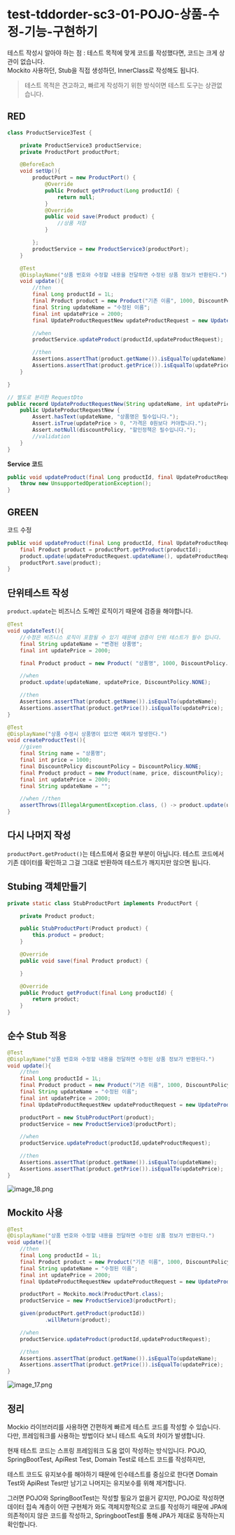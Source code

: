 # test-tddorder-sc3-01-POJO-상품-수정-기능-구현하기
테스트 작성시 알아야 하는 점
: 테스트 목적에 맞게 코드를 작성했다면, 코드는 크게 상관이 없습니다.  
Mockito 사용하던, Stub을 직접 생성하던, InnerClass로 작성해도 됩니다.  
  
> 테스트 목적은 견고하고, 빠르게 작성하기 위한 방식이면 테스트 도구는 상관없습니다.  
  
## RED
```Java
class ProductService3Test {

    private ProductService3 productService;
    private ProductPort productPort;

    @BeforeEach
    void setUp(){
        productPort = new ProductPort() {
            @Override
            public Product getProduct(Long productId) {
                return null;
            }
            @Override
            public void save(Product product) {
                //상품 저장
            }

        };
        productService = new ProductService3(productPort);
    }

    @Test
    @DisplayName("상품 번호와 수정할 내용을 전달하면 수정된 상품 정보가 반환된다.")
    void update(){
        //then
        final Long productId = 1L;
        final Product product = new Product("기존 이름", 1000, DiscountPolicy.NONE);
        final String updateName = "수정된 이름";
        final int updatePrice = 2000;
        final UpdateProductRequestNew updateProductRequest = new UpdateProductRequestNew(updateName,updatePrice,DiscountPolicy.NONE);

        //when
        productService.updateProduct(productId,updateProductRequest);

        //then
        Assertions.assertThat(product.getName()).isEqualTo(updateName);
        Assertions.assertThat(product.getPrice()).isEqualTo(updatePrice);
    }

}

// 별도로 분리한 RequestDto
public record UpdateProductRequestNew(String updateName, int updatePrice, DiscountPolicy discountPolicy) {
    public UpdateProductRequestNew {
        Assert.hasText(updateName, "상품명은 필수입니다.");
        Assert.isTrue(updatePrice > 0, "가격은 0원보다 커야합니다.");
        Assert.notNull(discountPolicy, "할인정책은 필수입니다.");
        //validation
    }
}
```
**Service 코드**
```Java
public void updateProduct(final Long productId, final UpdateProductRequestNew updateProductRequest) {
    throw new UnsupportedOperationException();
}
```

## GREEN
코드 수정
```Java
public void updateProduct(final Long productId, final UpdateProductRequestNew updateProductRequest) {
    final Product product = productPort.getProduct(productId);
    product.update(updateProductRequest.updateName(), updateProductRequest.updatePrice(), updateProductRequest.discountPolicy());
    productPort.save(product);
}
```

## 단위테스트 작성
`product.update`는 비즈니스 도메인 로직이기 때문에 검증을 해야합니다.
```Java
@Test
void updateTest(){
    //수정은 비즈니스 로직이 포함될 수 있기 때문에 검증이 단위 테스트가 필수 입니다.
    final String updateName = "변경된 상품명";
    final int updatePrice = 2000;

    final Product product = new Product( "상품명", 1000, DiscountPolicy.NONE);

    //when
    product.update(updateName, updatePrice, DiscountPolicy.NONE);

    //then
    Assertions.assertThat(product.getName()).isEqualTo(updateName);
    Assertions.assertThat(product.getPrice()).isEqualTo(updatePrice);
}

@Test
@DisplayName("상품 수정시 상품명이 없으면 예외가 발생한다.")
void createProductTest(){
    //given
    final String name = "상품명";
    final int price = 1000;
    final DiscountPolicy discountPolicy = DiscountPolicy.NONE;
    final Product product = new Product(name, price, discountPolicy);
    final int updatePrice = 2000;
    final String updateName = "";

    //when //then
    assertThrows(IllegalArgumentException.class, () -> product.update(updateName, updatePrice, discountPolicy));
}
```

## 다시 나머지 작성
`productPort.getProduct()`는 테스트에서 중요한 부분이 아닙니다. 테스트 코드에서 기존 데이터를 확인하고 
그걸 그대로 반환하여 테스트가 깨지지만 않으면 됩니다.  

## Stubing 객체만들기
```Java
private static class StubProductPort implements ProductPort {

    private Product product;

    public StubProductPort(Product product) {
        this.product = product;
    }

    @Override
    public void save(final Product product) {

    }

    @Override
    public Product getProduct(final Long productId) {
        return product;
    }
}
```

## 순수 Stub 적용
```Java
@Test
@DisplayName("상품 번호와 수정할 내용을 전달하면 수정된 상품 정보가 반환된다.")
void update(){
    //then
    final Long productId = 1L;
    final Product product = new Product("기존 이름", 1000, DiscountPolicy.NONE);
    final String updateName = "수정된 이름";
    final int updatePrice = 2000;
    final UpdateProductRequestNew updateProductRequest = new UpdateProductRequestNew(updateName, updatePrice, DiscountPolicy.NONE);

    productPort = new StubProductPort(product);
    productService = new ProductService3(productPort);

    //when
    productService.updateProduct(productId,updateProductRequest);

    //then
    Assertions.assertThat(product.getName()).isEqualTo(updateName);
    Assertions.assertThat(product.getPrice()).isEqualTo(updatePrice);
}
```
![image_18.png](image_18.png)

## Mockito 사용
```Java
@Test
@DisplayName("상품 번호와 수정할 내용을 전달하면 수정된 상품 정보가 반환된다.")
void update(){
    //then
    final Long productId = 1L;
    final Product product = new Product("기존 이름", 1000, DiscountPolicy.NONE);
    final String updateName = "수정된 이름";
    final int updatePrice = 2000;
    final UpdateProductRequestNew updateProductRequest = new UpdateProductRequestNew(updateName, updatePrice, DiscountPolicy.NONE);

    productPort = Mockito.mock(ProductPort.class);
    productService = new ProductService3(productPort);

    given(productPort.getProduct(productId))
            .willReturn(product);

    //when
    productService.updateProduct(productId,updateProductRequest);

    //then
    Assertions.assertThat(product.getName()).isEqualTo(updateName);
    Assertions.assertThat(product.getPrice()).isEqualTo(updatePrice);
}
```
![image_17.png](image_17.png)

## 정리
Mockio 라이브러리를 사용하면 간편하게 빠르게 테스트 코드를 작성할 수 있습니다. 
다만, 프레임워크를 사용하는 방법이다 보니 테스트 속도의 차이가 발생합니다.  
  
현재 테스트 코드는 스프링 프레임워크 도움 없이 작성하는 방식입니다. 
POJO, SpringBootTest, ApiRest Test, Domain Test로 테스트 코드를 작성하지만,  
  
테스트 코드도 유지보수를 해야하기 때문에 인수테스트를 중심으로 한다면 
Domain Test와 ApiRest Test만 남기고 나머지는 유지보수를 위해 제거합니다.  
  
그러면 POJO와 SpringBootTest는 작성할 필요가 없을거 같지만, 
POJO로 작성하면 데이터 접속 계층이 어떤 구현체가 와도 객체지향적으로 코드를 작성하기 때문에
JPA에 의존적이지 않은 코드를 작성하고, SpringbootTest를 통해 JPA가 제대로 동작하는지 확인합니다.